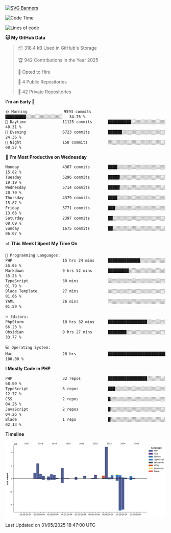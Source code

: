 [![SVG Banners](https://svg-banners.vercel.app/api?type=glitch&text1=Gere_Lajos%F0%9F%92%BB&width=800&height=400)](https://github.com/Akshay090/svg-banners)

<!--START_SECTION:waka-->
![Code Time](http://img.shields.io/badge/Code%20Time-2%2C528%20hrs%2015%20mins-blue)

![Lines of code](https://img.shields.io/badge/From%20Hello%20World%20I%27ve%20Written-16.9%20million%20lines%20of%20code-blue)

**🐱 My GitHub Data** 

> 📦 318.4 kB Used in GitHub's Storage 
 > 
> 🏆 942 Contributions in the Year 2025
 > 
> 💼 Opted to Hire
 > 
> 📜 4 Public Repositories 
 > 
> 🔑 42 Private Repositories 
 > 
**I'm an Early 🐤** 

```text
🌞 Morning                9593 commits        █████████░░░░░░░░░░░░░░░░   34.76 % 
🌆 Daytime                11125 commits       ██████████░░░░░░░░░░░░░░░   40.31 % 
🌃 Evening                6723 commits        ██████░░░░░░░░░░░░░░░░░░░   24.36 % 
🌙 Night                  158 commits         ░░░░░░░░░░░░░░░░░░░░░░░░░   00.57 % 
```
📅 **I'm Most Productive on Wednesday** 

```text
Monday                   4367 commits        ████░░░░░░░░░░░░░░░░░░░░░   15.82 % 
Tuesday                  5296 commits        █████░░░░░░░░░░░░░░░░░░░░   19.19 % 
Wednesday                5714 commits        █████░░░░░░░░░░░░░░░░░░░░   20.70 % 
Thursday                 4379 commits        ████░░░░░░░░░░░░░░░░░░░░░   15.87 % 
Friday                   3771 commits        ███░░░░░░░░░░░░░░░░░░░░░░   13.66 % 
Saturday                 2397 commits        ██░░░░░░░░░░░░░░░░░░░░░░░   08.69 % 
Sunday                   1675 commits        ██░░░░░░░░░░░░░░░░░░░░░░░   06.07 % 
```


📊 **This Week I Spent My Time On** 

```text
💬 Programming Languages: 
PHP                      15 hrs 24 mins      ██████████████░░░░░░░░░░░   55.05 % 
Markdown                 9 hrs 52 mins       █████████░░░░░░░░░░░░░░░░   35.25 % 
TypeScript               30 mins             ░░░░░░░░░░░░░░░░░░░░░░░░░   01.79 % 
Blade Template           27 mins             ░░░░░░░░░░░░░░░░░░░░░░░░░   01.66 % 
YAML                     26 mins             ░░░░░░░░░░░░░░░░░░░░░░░░░   01.59 % 

🔥 Editors: 
PhpStorm                 18 hrs 32 mins      █████████████████░░░░░░░░   66.23 % 
Obsidian                 9 hrs 27 mins       ████████░░░░░░░░░░░░░░░░░   33.77 % 

💻 Operating System: 
Mac                      28 hrs              █████████████████████████   100.00 % 
```

**I Mostly Code in PHP** 

```text
PHP                      32 repos            █████████████████░░░░░░░░   68.09 % 
TypeScript               6 repos             ███░░░░░░░░░░░░░░░░░░░░░░   12.77 % 
CSS                      2 repos             █░░░░░░░░░░░░░░░░░░░░░░░░   04.26 % 
JavaScript               2 repos             █░░░░░░░░░░░░░░░░░░░░░░░░   04.26 % 
Blade                    1 repo              █░░░░░░░░░░░░░░░░░░░░░░░░   02.13 % 
```



**Timeline**

![Lines of Code chart](https://raw.githubusercontent.com/gere-lajos/gere-lajos/main/assets/bar_graph.png)


 Last Updated on 31/05/2025 18:47:00 UTC
<!--END_SECTION:waka-->
